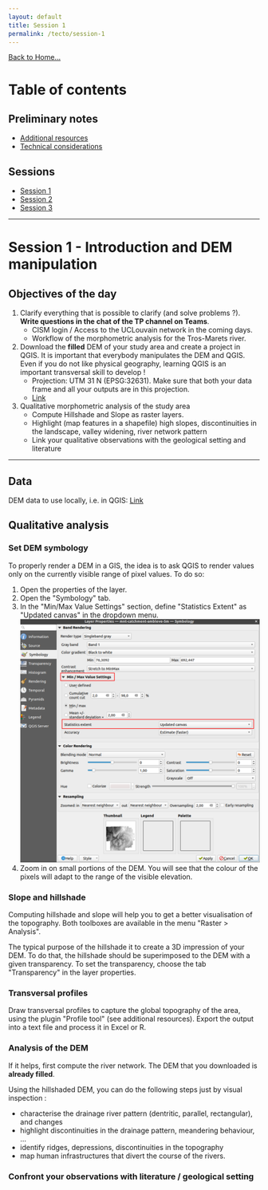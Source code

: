 ```yaml
---
layout: default
title: Session 1
permalink: /tecto/session-1
---
```


<a href="../index.html" class="btn btn-primary">Back to Home...</a>

# Table of contents

## Preliminary notes

- [Additional resources](add-resources.html)
- [Technical considerations](technical-considerations.html)

## Sessions

- [Session 1](session-1.html)
- [Session 2](session-2.html)
- [Session 3](session-3.html)

----

# Session 1 - Introduction and DEM manipulation

## Objectives of the day

1. Clarify everything that is possible to clarify (and solve problems ?). **Write questions in the chat of the TP channel on Teams**.
   - CISM login / Access to the UCLouvain network in the coming days.
   - Workflow of the morphometric analysis for the Tros-Marets river.
2. Download the **filled** DEM of your study area and create a project in QGIS. It is important that everybody manipulates the DEM and QGIS. Even if you do not like physical geography, learning QGIS is an important transversal skill to develop !
   - Projection: UTM 31 N (EPSG:32631). Make sure that both your data frame and all your outputs are in this projection.
   - [Link](https://nextcloud.cism.ucl.ac.be/s/3JRTbXY6kqe9cyM)
3. Qualitative morphometric analysis of the study area
   - Compute Hillshade and Slope as raster layers.
   - Highlight (map features in a shapefile) high slopes, discontinuities in the landscape, valley widening, river network
     pattern
   - Link your qualitative observations with the geological setting and literature

-----

## Data

DEM data to use locally, i.e. in QGIS: [Link](https://nextcloud.cism.ucl.ac.be/s/3JRTbXY6kqe9cyM)

## Qualitative analysis

### Set DEM symbology

To properly render a DEM in a GIS, the idea is to ask QGIS to render values only on the currently visible range of pixel values. To do so:

1. Open the properties of the layer.
2. Open the "Symbology" tab.
3. In the "Min/Max Value Settings" section, define "Statistics Extent" as "Updated canvas" in the dropdown menu.
    ![raster-rendering](imgs/qgis-stretch-values.png)
4. Zoom in on small portions of the DEM. You will see that the colour of the pixels will adapt to the range of the visible elevation.

### Slope and hillshade

Computing hillshade and slope will help you to get a better visualisation of the topography. Both toolboxes are available in the menu "Raster > Analysis".

The typical purpose of the hillshade it to create a 3D impression of your DEM. To do that, the hillshade should be superimposed to the DEM with a given transparency. To set the transparency, choose the tab "Transparency" in the layer properties.

### Transversal profiles

Draw transversal profiles to capture the global topography of the area, using the plugin "Profile tool" (see additional resources). Export the output into a text file and process it in Excel or R.

### Analysis of the DEM

If it helps, first compute the river network. The DEM that you downloaded is **already filled**.

Using the hillshaded DEM, you can do the following steps just by visual inspection :

- characterise the drainage river pattern (dentritic, parallel, rectangular), and changes
- highlight discontinuities in the drainage pattern, meandering behaviour, ...
- identify ridges, depressions, discontinuities in the topography
- map human infrastructures that divert the course of the rivers.

### Confront your observations with literature / geological setting
